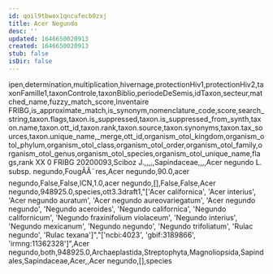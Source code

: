 ```yaml
---
id: qoil9tbwox1qncufecb0zxj
title: Acer Negundo
desc: ''
updated: 1646650020913
created: 1646650020913
stub: false
isDir: false
---
```

ipen,determination,multiplication,hivernage,protectionHiv1,protectionHiv2,taxonFamille1,taxonControle,taxonBiblio,periodeDeSemis,idTaxon,secteur,matched_name,fuzzy_match_score,Inventaire FRIBG,is_approximate_match,is_synonym,nomenclature_code,score,search_string,taxon.flags,taxon.is_suppressed,taxon.is_suppressed_from_synth,taxon.name,taxon.ott_id,taxon.rank,taxon.source,taxon.synonyms,taxon.tax_sources,taxon.unique_name,_merge,ott_id,organism_otol_kingdom,organism_otol_phylum,organism_otol_class,organism_otol_order,organism_otol_family,organism_otol_genus,organism_otol_species,organism_otol_unique_name,flags,rank
XX 0 FRIBG 20200093,Sciboz J.,,,,,Sapindaceae,,,,Acer negundo L. subsp. negundo,FougÃÂ¨res,Acer negundo,90.0,acer negundo,False,False,ICN,1.0,acer negundo,[],False,False,Acer negundo,948925.0,species,ott3.3draft1,"['Acer californica', 'Acer interius', 'Acer negundo auratum', 'Acer negundo aureovariegatum', 'Acer negundo negundo', 'Negundo aceroides', 'Negundo californica', 'Negundo californicum', 'Negundo fraxinifolium violaceum', 'Negundo interius', 'Negundo mexicanum', 'Negundo negundo', 'Negundo trifoliatum', 'Rulac negundo', 'Rulac texana']","['ncbi:4023', 'gbif:3189866', 'irmng:11362328']",Acer negundo,both,948925.0,Archaeplastida,Streptophyta,Magnoliopsida,Sapindales,Sapindaceae,Acer,,Acer negundo,[],species
